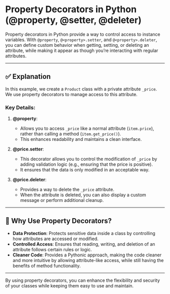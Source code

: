 # Property Decorators in Python (@property, @setter, @deleter)

Property decorators in Python provide a way to control access to instance variables. With `@property`, `@<property>.setter`, and `@<property>.deleter`, you can define custom behavior when getting, setting, or deleting an attribute, while making it appear as though you’re interacting with regular attributes.

---

## ✅ Explanation

In this example, we create a `Product` class with a private attribute `_price`. We use property decorators to manage access to this attribute.

### Key Details:

1. **@property**:

   * Allows you to access `_price` like a normal attribute (`item.price`), rather than calling a method (`item.get_price()`).
   * This enhances readability and maintains a clean interface.

2. **@price.setter**:

   * This decorator allows you to control the modification of `_price` by adding validation logic (e.g., ensuring that the price is positive).
   * It ensures that the data is only modified in an acceptable way.

3. **@price.deleter**:

   * Provides a way to delete the `_price` attribute.
   * When the attribute is deleted, you can also display a custom message or perform additional cleanup.

---

## 📌 Why Use Property Decorators?

* **Data Protection**: Protects sensitive data inside a class by controlling how attributes are accessed or modified.
* **Controlled Access**: Ensures that reading, writing, and deletion of an attribute follows certain rules or logic.
* **Cleaner Code**: Provides a Pythonic approach, making the code cleaner and more intuitive by allowing attribute-like access, while still having the benefits of method functionality.

---

By using property decorators, you can enhance the flexibility and security of your classes while keeping them easy to use and maintain.
